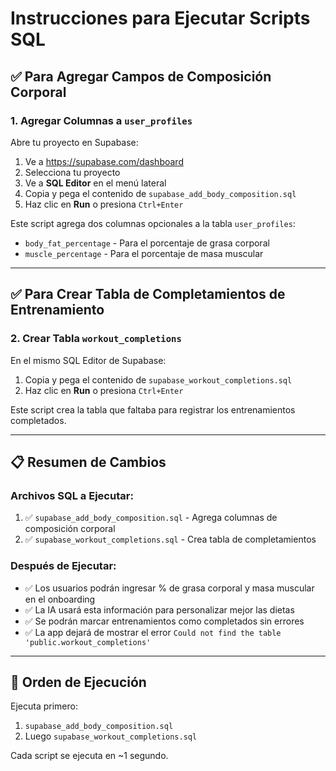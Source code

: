 # Instrucciones para Ejecutar Scripts SQL

## ✅ Para Agregar Campos de Composición Corporal

### 1. Agregar Columnas a `user_profiles`

Abre tu proyecto en Supabase:

1. Ve a https://supabase.com/dashboard
2. Selecciona tu proyecto
3. Ve a **SQL Editor** en el menú lateral
4. Copia y pega el contenido de `supabase_add_body_composition.sql`
5. Haz clic en **Run** o presiona `Ctrl+Enter`

Este script agrega dos columnas opcionales a la tabla `user_profiles`:

- `body_fat_percentage` - Para el porcentaje de grasa corporal
- `muscle_percentage` - Para el porcentaje de masa muscular

---

## ✅ Para Crear Tabla de Completamientos de Entrenamiento

### 2. Crear Tabla `workout_completions`

En el mismo SQL Editor de Supabase:

1. Copia y pega el contenido de `supabase_workout_completions.sql`
2. Haz clic en **Run** o presiona `Ctrl+Enter`

Este script crea la tabla que faltaba para registrar los entrenamientos completados.

---

## 📋 Resumen de Cambios

### Archivos SQL a Ejecutar:

1. ✅ `supabase_add_body_composition.sql` - Agrega columnas de composición corporal
2. ✅ `supabase_workout_completions.sql` - Crea tabla de completamientos

### Después de Ejecutar:

- ✅ Los usuarios podrán ingresar % de grasa corporal y masa muscular en el onboarding
- ✅ La IA usará esta información para personalizar mejor las dietas
- ✅ Se podrán marcar entrenamientos como completados sin errores
- ✅ La app dejará de mostrar el error `Could not find the table 'public.workout_completions'`

---

## 🎯 Orden de Ejecución

Ejecuta primero:

1. `supabase_add_body_composition.sql`
2. Luego `supabase_workout_completions.sql`

Cada script se ejecuta en ~1 segundo.
